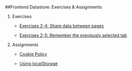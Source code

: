 ##Frontend Datastore: Exercises & Assignments

1. Exercises

	* [Exercises 2-4: Share data between pages](exercises/share-data/)
	
	* [Exercises 2-5: Remember the previously selected tab](exercises/remember-tab/)
	
2. Assignments

	* [Cookie Policy](assignments/cookie-policy/)
	
	* [Using localStorage](assignments/localstorage/)